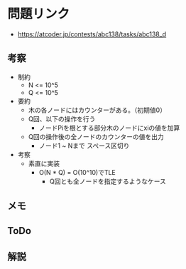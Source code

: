 # 問題リンク
- https://atcoder.jp/contests/abc138/tasks/abc138_d

## 考察
- 制約
    - N <= 10^5
    - Q <= 10^5
- 要約
    - 木の各ノードにはカウンターがある。（初期値0）
    - Q回、以下の操作を行う
        - ノードPiを根とする部分木のノードにxiの値を加算
    - Q回の操作後の全ノードのカウンターの値を出力
        - ノード1 ~ Nまで スペース区切り
- 考察
    - 素直に実装
        - O(N * Q) = O(10^10)でTLE
            - Q回とも全ノードを指定するようなケース

## メモ

## ToDo

## 解説